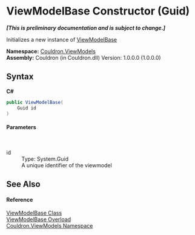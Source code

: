 # ViewModelBase Constructor (Guid)
 _**\[This is preliminary documentation and is subject to change.\]**_

Initializes a new instance of <a href="T_Couldron_ViewModels_ViewModelBase">ViewModelBase</a>

**Namespace:**&nbsp;<a href="N_Couldron_ViewModels">Couldron.ViewModels</a><br />**Assembly:**&nbsp;Couldron (in Couldron.dll) Version: 1.0.0.0 (1.0.0.0)

## Syntax

**C#**<br />
``` C#
public ViewModelBase(
	Guid id
)
```


#### Parameters
&nbsp;<dl><dt>id</dt><dd>Type: System.Guid<br />A unique identifier of the viewmodel</dd></dl>

## See Also


#### Reference
<a href="T_Couldron_ViewModels_ViewModelBase">ViewModelBase Class</a><br /><a href="Overload_Couldron_ViewModels_ViewModelBase__ctor">ViewModelBase Overload</a><br /><a href="N_Couldron_ViewModels">Couldron.ViewModels Namespace</a><br />